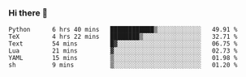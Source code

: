 ### Hi there 👋

<!--
**gustavkrist/gustavkrist** is a ✨ _special_ ✨ repository because its `README.md` (this file) appears on your GitHub profile.

Here are some ideas to get you started:

- 🔭 I’m currently working on ...
- 🌱 I’m currently learning ...
- 👯 I’m looking to collaborate on ...
- 🤔 I’m looking for help with ...
- 💬 Ask me about ...
- 📫 How to reach me: ...
- 😄 Pronouns: ...
- ⚡ Fun fact: ...
-->

<!--START_SECTION:waka-->

```text
Python      6 hrs 40 mins   ████████████▒░░░░░░░░░░░░   49.91 %
TeX         4 hrs 22 mins   ████████▒░░░░░░░░░░░░░░░░   32.71 %
Text        54 mins         █▓░░░░░░░░░░░░░░░░░░░░░░░   06.75 %
Lua         21 mins         ▓░░░░░░░░░░░░░░░░░░░░░░░░   02.73 %
YAML        15 mins         ▒░░░░░░░░░░░░░░░░░░░░░░░░   01.98 %
sh          9 mins          ▒░░░░░░░░░░░░░░░░░░░░░░░░   01.20 %
```

<!--END_SECTION:waka-->
